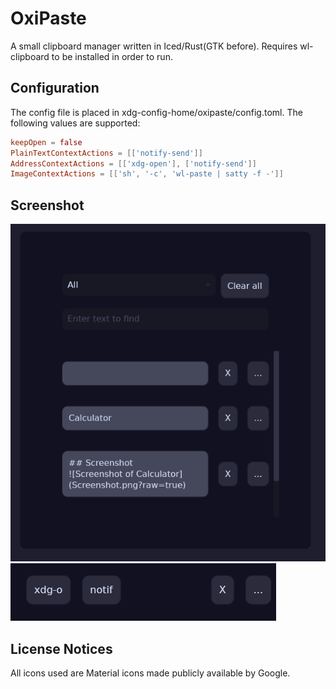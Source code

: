 # OxiPaste
A small clipboard manager written in Iced/Rust(GTK before).
Requires wl-clipboard to be installed in order to run.

## Configuration
The config file is placed in xdg-config-home/oxipaste/config.toml.
The following values are supported:
```toml
keepOpen = false
PlainTextContextActions = [['notify-send']]
AddressContextActions = [['xdg-open'], ['notify-send']]
ImageContextActions = [['sh', '-c', 'wl-paste | satty -f -']]
```

## Screenshot
![Screenshot of Main Application](./screenshots/home.png?raw=true)
![Screenshot of Context](./screenshots/context.png?raw=true)

## License Notices
All icons used are Material icons made publicly available by Google.
